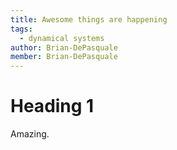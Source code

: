 ```yaml
---
title: Awesome things are happening
tags:
  - dynamical systems
author: Brian-DePasquale
member: Brian-DePasquale
---
```


# Heading 1

Amazing. 

<script src="https://giscus.app/client.js"
        data-repo="depaq-lab/depaq-lab.github.io"
        data-repo-id="R_kgDOIIjbWg"
        data-category="Comments"
        data-category-id="DIC_kwDOIIjbWs4CR0AR"
        data-mapping="url"
        data-strict="0"
        data-reactions-enabled="1"
        data-emit-metadata="0"
        data-input-position="bottom"
        data-theme="dark"
        data-lang="en"
        crossorigin="anonymous"
        async>
</script>
